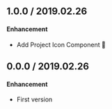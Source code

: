 ## 1.0.0 / 2019.02.26

#### Enhancement

- Add Project Icon Component 👻

## 0.0.0 / 2019.02.26

#### Enhancement

- First version
